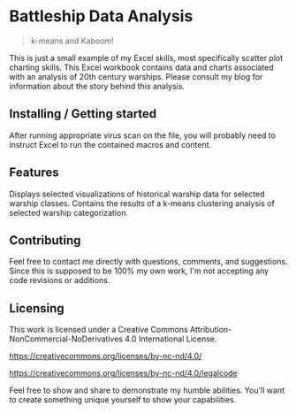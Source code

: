 
# Battleship Data Analysis
> k-means and Kaboom!

This is just a small example of my Excel skills, most specifically scatter plot charting skills.
This Excel workbook contains data and charts associated with an analysis of 20th century warships.
Please consult my blog for information about the story behind this analysis.

## Installing / Getting started

After running appropriate virus scan on the file, 
you will probably need to instruct Excel to run the contained macros and content.

## Features

Displays selected visualizations of historical warship data for selected warship classes.
Contains the results of a k-means clustering analysis of selected warship categorization.

## Contributing

Feel free to contact me directly with questions, comments, and suggestions.
Since this is supposed to be 100% my own work, I'm not accepting any code revisions or additions.

## Licensing

This work is licensed under a Creative Commons Attribution-NonCommercial-NoDerivatives 4.0 International License.

https://creativecommons.org/licenses/by-nc-nd/4.0/

https://creativecommons.org/licenses/by-nc-nd/4.0/legalcode

Feel free to show and share to demonstrate my humble abilities.
You'll want to create something unique yourself to show your capabilities.


